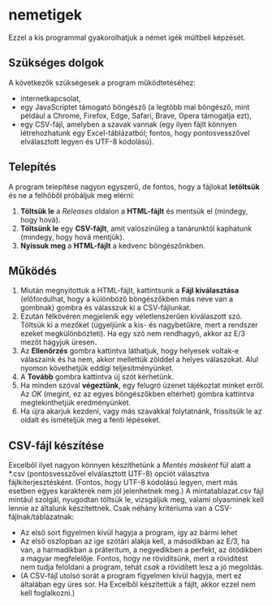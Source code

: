 # nemetigek
Ezzel a kis programmal gyakorolhatjuk a német igék múltbeli képzését.

## Szükséges dolgok
A következők szükségesek a program működtetéséhez:
- internetkapcsolat,
- egy JavaScriptet támogató böngésző (a legtöbb mai böngésző, mint például a Chrome, Firefox, Edge, Safari, Brave, Opera támogatja ezt),
- egy CSV-fájl, amelyben a szavak vannak (egy ilyen fájlt könnyen létrehozhatunk egy Excel-táblázatból; fontos, hogy pontosvesszővel elválasztott legyen és UTF-8 kódolású).

## Telepítés
A program telepítése nagyon egyszerű, de fontos, hogy a fájlokat **letöltsük** és ne a felhőből próbáljuk meg elérni:
1. **Töltsük le** a *Releases* oldalon a **HTML-fájlt** és mentsük el (mindegy, hogy hová).
2. **Töltsünk le** egy **CSV-fájlt**, amit valószínűleg a tanárunktól kaphatunk (mindegy, hogy hová mentjük).
3. **Nyissuk meg** a **HTML-fájlt** a kedvenc böngészőnkben.

## Működés
1. Miután megnyitottuk a HTML-fájlt, kattintsunk a **Fájl kiválasztása** (előfordulhat, hogy a különböző böngészőkben más neve van a gombnak) gombra és válasszuk ki a CSV-fájlunkat.
2. Ezután félkövéren megjelenik egy véletlenszerűen kiválaszott szó. Töltsük ki a mezőket (ügyeljünk a kis- és nagybetűkre, mert a rendszer ezeket megkülönbözteti). Ha egy szó nem rendhagyó, akkor az E/3 mezőt hagyjuk üresen.
3. Az **Ellenőrzés** gombra kattintva láthatjuk, hogy helyesek voltak-e válaszaink és ha nem, akkor mellettük zölddel a helyes válaszokat. Alul nyomon követhetjük eddigi teljesítményünket.
4. A **Tovább** gombra kattintva új szót kérhetünk.
5. Ha minden szóval **végeztünk**, egy felugró üzenet tájékoztat minket erről. Az *OK* (megint, ez az egyes böngészőkben eltérhet) gombra kattintva megtekinthetjük eredményünket.
6. Ha újra akarjuk kezdeni, vagy más szavakkal folytatnánk, frissítsük le az oldalt és ismételjük meg a fenti lépéseket.

## CSV-fájl készítése
Excelből ilyet nagyon könnyen készíthetünk a *Mentés másként* fül alatt a *.csv (pontosvesszővel elválasztott UTF-8) opciót választva fájlkiterjesztésként. (Fontos, hogy UTF-8 kódolású legyen, mert más esetben egyes karakterek nem jól jelenhetnek meg.)
A mintatablazat.csv fájl mintául szolgál, nyugodtan töltsük le, vizsgáljuk meg, valami olyasminek kell lennie az általunk készítettnek.
Csak néhány kritériuma van a CSV-fájlnak/táblázatnak:
- Az első sort figyelmen kívül hagyja a program, így az bármi lehet
- Az első oszlopban az ige szótári alakja kell, a másodikban az E/3, ha van, a harmadikban a präteritum, a negyedikben a perfekt, az ötödikben a magyar megfelelője. Fontos, hogy ne rövidítsünk, mert a rövidítést nem tudja feloldani a program, tehát *csak* a rövidített lesz a jó megoldás.
- (A CSV-fájl utolsó sorát a program figyelmen kívül hagyja, mert ez általában egy üres sor. Ha Excelből készítettük a fájlt, akkor ezzel nem kell foglalkozni.)